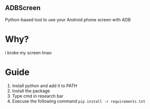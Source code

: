 ## ADBScreen
Python-based tool to use your Android phone screen with ADB

# Why?
i broke my screen lmao

# Guide
1. Install python and add it to PATH
2. Install the package
3. Type cmd in research bar
4. Execuse the following command `pip install -r requirements.txt`
